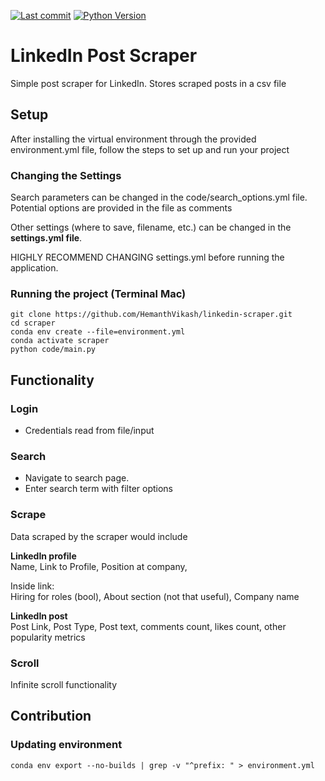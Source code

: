 [![Last commit](https://img.shields.io/github/last-commit/HemanthVikash/linkedin-scraper)](https://github.com/parameshv/linkedin-scraper/commits/master)
[![Python Version](https://img.shields.io/badge/python-3.12.2-blue.svg)](https://github.com/HemanthVikash/linkedin-scraper/blob/master/environment.yml)

# LinkedIn Post Scraper     
Simple post scraper for LinkedIn. 
Stores scraped posts in a csv file

## Setup

After installing the virtual environment through the provided environment.yml file, follow the steps to set up and run your project

### Changing the Settings

Search parameters can be changed in the code/search_options.yml file. Potential options are provided in the file as comments

Other settings (where to save, filename, etc.) can be changed in the **settings.yml file**. 

HIGHLY RECOMMEND CHANGING settings.yml before running the application. 


### Running the project (Terminal Mac)

```
git clone https://github.com/HemanthVikash/linkedin-scraper.git
cd scraper
conda env create --file=environment.yml
conda activate scraper
python code/main.py
```




## Functionality


### Login
- Credentials read from file/input

### Search
- Navigate to search page. 
- Enter search term with filter options

### Scrape

Data scraped by the scraper would include

**LinkedIn profile** \
Name, Link to Profile, Position at company, 

Inside link: \
Hiring for roles (bool), About section (not that useful), Company name

**LinkedIn post** \
Post Link, Post Type, Post text, comments count, likes count, other popularity metrics


### Scroll
Infinite scroll functionality


## Contribution

### Updating environment
`conda env export --no-builds | grep -v "^prefix: " > environment.yml`

